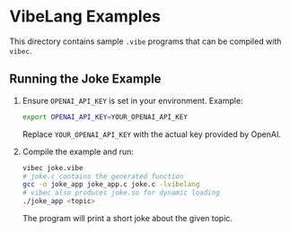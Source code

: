 # VibeLang Examples

This directory contains sample `.vibe` programs that can be compiled with `vibec`.

## Running the Joke Example

1. Ensure `OPENAI_API_KEY` is set in your environment. Example:
   ```bash
   export OPENAI_API_KEY=YOUR_OPENAI_API_KEY
   ```
   Replace `YOUR_OPENAI_API_KEY` with the actual key provided by OpenAI.

2. Compile the example and run:
   ```bash
   vibec joke.vibe
   # joke.c contains the generated function
   gcc -o joke_app joke_app.c joke.c -lvibelang
   # vibec also produces joke.so for dynamic loading
   ./joke_app <topic>
   ```
   The program will print a short joke about the given topic.
